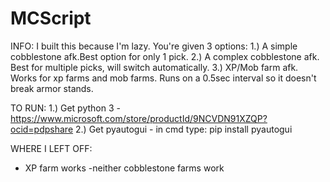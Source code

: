 # MCScript

INFO:
I built this because I'm lazy. You're given 3 options: 1.) A simple cobblestone afk.Best option for only 1 pick. 2.) A complex cobblestone afk. Best for multiple picks, will switch automatically. 3.) XP/Mob farm afk. Works for xp farms and mob farms. Runs on a 0.5sec interval so it doesn't break armor stands.


TO RUN:
1.) Get python 3 - https://www.microsoft.com/store/productId/9NCVDN91XZQP?ocid=pdpshare
2.) Get pyautogui - in cmd type: pip install pyautogui

WHERE I LEFT OFF:
- XP farm works
-neither cobblestone farms work